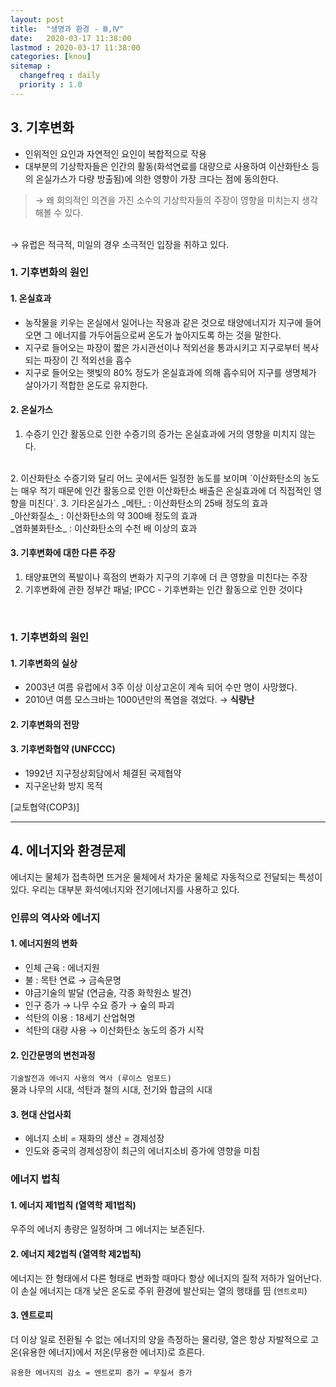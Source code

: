 ```yaml
---
layout: post
title:  "생명과 환경 - Ⅲ,Ⅳ"
date:   2020-03-17 11:38:00 
lastmod : 2020-03-17 11:38:00
categories: [knou]
sitemap :
  changefreq : daily
  priority : 1.0
---
```


## 3. 기후변화

+ 인위적인 요인과 자연적인 요인이 복합적으로 작용
+ 대부분의 기상학자들은 인간의 활동(화석연료를 대량으로 사용하여 이산화탄소 등의 온실가스가 다량 방출됨)에 의한 영향이 가장 크다는 점에 동의한다.

> → 왜 회의적인 의견을 가진 소수의 기상학자들의 주장이 영향을 미치는지 생각해볼 수 있다.
<BR>
→ 유럽은 적극적, 미일의 경우 소극적인 입장을 취하고 있다.

### 1. 기후변화의 원인

#### 1. 온실효과
+ 농작물을 키우는 온실에서 일어나는 작용과 같은 것으로 태양에너지가 지구에 들어오면 그 에너지를 가두어둠으로써 온도가 높아지도록 하는 것을 말한다.
+ 지구로 들어오는 파장이 짧은 가시관선이나 적외선을 통과시키고 지구로부터 복사되는 파장이 긴 적외선을 흡수
+ 지구로 들어오는 햇빛의 80% 정도가 온실효과에 의해 흡수되어 지구를 생명체가 살아가기 적합한 온도로 유지한다.

#### 2. 온실가스
1. 수증기
인간 활동으로 인한 수증기의 증가는 온실효과에 거의 영향을 미치지 않는다.
<BR>
2. 이산화탄소
수증기와 달리 어느 곳에서든 일정한 농도를 보이며 `이산화탄소의 농도는 매우 적기 때문에 인간 활동으로 인한 이산화탄소 배출은 온실효과에 더 직접적인 영향을 미친다`.
3. 기타온실가스
_메탄_ : 이산화탄소의 25배 정도의 효과
 <BR>
_아산화질소_ : 이산화탄소의 약 300배 정도의 효과
 <BR>
_염화불화탄소_ : 이산화탄소의 수천 배 이상의 효과

#### 3. 기후변화에 대한 다른 주장
1. 태양표면의 폭발이나 흑점의 변화가 지구의 기후에 더 큰 영향을 미친다는 주장
2. 기후변화에 관한 정부간 패널; IPCC - 기후변화는 인간 활동으로 인한 것이다

<BR>
  
### 1. 기후변화의 원인

#### 1. 기후변화의 실상

+ 2003년 여름 유럽에서 3주 이상 이상고온이 계속 되어 수만 명이 사망했다.
+ 2010년 여름 모스크바는 1000년만의 폭염을 겪었다. → **식량난**

#### 2. 기후변화의 전망
#### 3. 기후변화협약 (UNFCCC)

+ 1992년 지구정상회담에서 체결된 국제협약
+ 지구온난화 방지 목적

[교토협약(COP3)]

<hr>

## 4. 에너지와 환경문제

에너지는 물체가 접촉하면 뜨거운 물체에서 차가운 물체로 자동적으로 전달되는 특성이 있다.
우리는 대부분 화석에너지와 전기에너지를 사용하고 있다.

### 인류의 역사와 에너지

#### 1. 에너지원의 변화
+ 인체 근육 : 에너지원
+ 불 : 목탄 연료 → 금속문명
+ 야금기술의 발달 (연금술, 각종 화학원소 발견)
+ 인구 증가 → 나무 수요 증가 → 숲의 파괴
+ 석탄의 이용 : 18세기 산업혁명
+ 석탄의 대량 사용 → 이산화탄소 농도의 증가 시작

#### 2. 인간문명의 변천과정
`기술발전과 에너지 사용의 역사 (루이스 멈포드)`
<br>
물과 나무의 시대, 석탄과 철의 시대, 전기와 합금의 시대

#### 3. 현대 산업사회
+ 에너지 소비 = 재화의 생산 = 경제성장
+ 인도와 중국의 경제성장이 최근의 에너지소비 증가에 영향을 미침

### 에너지 법칙
#### 1. 에너지 제1법칙 (열역학 제1법칙)
우주의 에너지 총량은 일정하며 그 에너지는 보존된다.
#### 2. 에너지 제2법칙 (열역학 제2법칙)
에너지는 한 형태에서 다른 형태로 변화할 때마다 항상 에너지의 질적 저하가 일어난다.
이 손실 에너지는 대개 낮은 온도로 주위 환경에 발산되는 열의 행태를 띰 (`엔트로피`)
#### 3. 엔트로피
더 이상 일로 전환될 수 없는 에너지의 양을 측정하는 물리량,
열은 항상 자발적으로 고온(유용한 에너지)에서 저온(무용한 에너지)로 흐른다.

`유용한 에너지의 감소 = 엔트로피 증가 = 무질서 증가`





```
